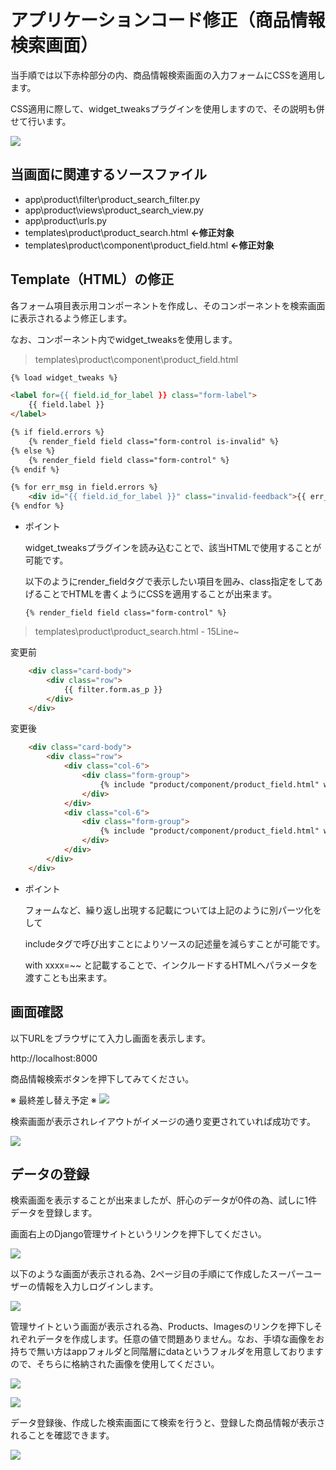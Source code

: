 # アプリケーションコード修正（商品情報検索画面）
当手順では以下赤枠部分の内、商品情報検索画面の入力フォームにCSSを適用します。

CSS適用に際して、widget_tweaksプラグインを使用しますので、その説明も併せて行います。

![](./img/27.png)

## 当画面に関連するソースファイル

- app\product\filter\product_search_filter.py
- app\product\views\product_search_view.py
- app\product\urls.py
- templates\product\product_search.html **←修正対象**
- templates\product\component\product_field.html **←修正対象**


## Template（HTML）の修正
各フォーム項目表示用コンポーネントを作成し、そのコンポーネントを検索画面に表示されるよう修正します。

なお、コンポーネント内でwidget_tweaksを使用します。

>templates\product\component\product_field.html

```html
{% load widget_tweaks %}

<label for={{ field.id_for_label }} class="form-label">
    {{ field.label }}
</label>

{% if field.errors %}
    {% render_field field class="form-control is-invalid" %}
{% else %}
    {% render_field field class="form-control" %}
{% endif %}

{% for err_msg in field.errors %}
    <div id="{{ field.id_for_label }}" class="invalid-feedback">{{ err_msg }}</div>
{% endfor %}
```

- ポイント
  
  widget_tweaksプラグインを読み込むことで、該当HTMLで使用することが可能です。

  以下のようにrender_fieldタグで表示したい項目を囲み、class指定をしてあげることでHTMLを書くようにCSSを適用することが出来ます。

  ```{% render_field field class="form-control" %}```


>templates\product\product_search.html - 15Line~

変更前

```html
    <div class="card-body">
        <div class="row">
            {{ filter.form.as_p }}
        </div>
    </div>
```

変更後

```html
    <div class="card-body">
        <div class="row">
            <div class="col-6">
                <div class="form-group">
                    {% include "product/component/product_field.html" with field=filter.form.code %}
                </div>
            </div>
            <div class="col-6">
                <div class="form-group">
                    {% include "product/component/product_field.html" with field=filter.form.name %}
                </div>
            </div>
        </div>
    </div>
```

- ポイント
  
  フォームなど、繰り返し出現する記載については上記のように別パーツ化をして

  includeタグで呼び出すことによりソースの記述量を減らすことが可能です。

  with xxxx=~~ と記載することで、インクルードするHTMLへパラメータを渡すことも出来ます。



## 画面確認
以下URLをブラウザにて入力し画面を表示します。

http://localhost:8000

商品情報検索ボタンを押下してみてください。

※ 最終差し替え予定 ※
![](./img/4.png)

検索画面が表示されレイアウトがイメージの通り変更されていれば成功です。

![](./img/5.png)


## データの登録
検索画面を表示することが出来ましたが、肝心のデータが0件の為、試しに1件データを登録します。

画面右上のDjango管理サイトというリンクを押下してください。

![](./img/14.png)

以下のような画面が表示される為、2ページ目の手順にて作成したスーパーユーザーの情報を入力しログインします。

![](./img/15.png)

管理サイトという画面が表示される為、Products、Imagesのリンクを押下しそれぞれデータを作成します。任意の値で問題ありません。なお、手頃な画像をお持ちで無い方はappフォルダと同階層にdataというフォルダを用意しておりますので、そちらに格納された画像を使用してください。

![](./img/16.png)

![](./img/17.png)

データ登録後、作成した検索画面にて検索を行うと、登録した商品情報が表示されることを確認できます。

![](./img/18.png)

